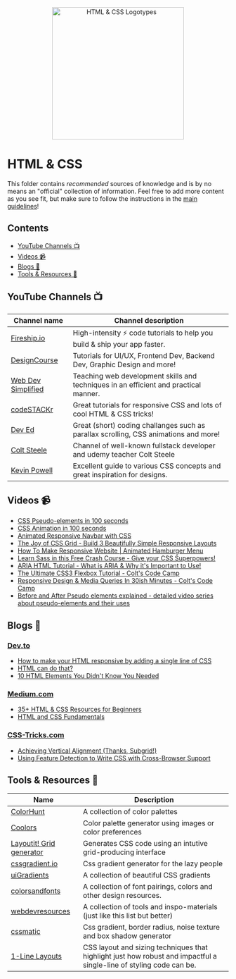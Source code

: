 <div align="center">
<img width="300" src="https://miro.medium.com/max/792/1*lJ32Bl-lHWmNMUSiSq17gQ.png" alt="HTML & CSS Logotypes">
</div>

# HTML & CSS

This folder contains *recommended* sources of knowledge and is by no means an "official" collection of information. Feel free to add more content as you see fit, but make sure to follow the instructions in the [main guidelines](https://github.com/bjornwann/fullstack-2020-resources/blob/master/README.md)!

## Contents
- [YouTube Channels 📺](#youtube-channels-)
- [Videos 📹](#videos-)
- [Blogs 📝](#blogs-)
- [Tools & Resources 🔨](#tools--resources-)

## YouTube Channels 📺
|Channel name  | Channel description |
|--|--|
| [Fireship.io](https://www.youtube.com/c/AngularFirebase) | High-intensity ⚡ code tutorials to help you build & ship your app faster. 
| [DesignCourse](https://www.youtube.com/c/DesignCourse) | Tutorials for UI/UX, Frontend Dev, Backend Dev, Graphic Design and more!
| [Web Dev Simplified](https://www.youtube.com/c/WebDevSimplified)| Teaching web development skills and techniques in an efficient and practical manner.
| [codeSTACKr](https://www.youtube.com/c/codeSTACKr)| Great tutorials for responsive CSS and lots of cool HTML & CSS tricks!
| [Dev Ed](https://www.youtube.com/c/DevEd) | Great (short) coding challanges such as parallax scrolling, CSS animations and more!
| [Colt Steele](https://www.youtube.com/c/ColtSteeleCode) | Channel of well-known fullstack developer and udemy teacher Colt Steele
| [Kevin Powell](https://www.youtube.com/c/kevin_powell) | Excellent guide to various CSS concepts and great inspiration for designs.


## Videos 📹
- [CSS Pseudo-elements in 100 seconds](https://www.youtube.com/watch?v=e1KpKBHJOrA)
- [CSS Animation in 100 seconds](https://www.youtube.com/watch?v=HZHHBwzmJLk)
- [Animated Responsive Navbar with CSS](https://www.youtube.com/watch?v=biOMz4puGt8)
- [The Joy of CSS Grid - Build 3 Beautifully Simple Responsive Layouts](https://www.youtube.com/watch?v=705XCEruZFs)
- [How To Make Responsive Website | Animated Hamburger Menu](https://www.youtube.com/watch?v=nME3fE3c9Qw)
- [Learn Sass in this Free Crash Course - Give your CSS Superpowers!](https://www.youtube.com/watch?v=roywYSEPSvc&t=436s)
- [ARIA HTML Tutorial - What is ARIA & Why it's Important to Use!](https://www.youtube.com/watch?v=0hqhAIjE_8I)
- [The Ultimate CSS3 Flexbox Tutorial - Colt's Code Camp](https://www.youtube.com/watch?v=qZv-rNx0jEA)
- [Responsive Design & Media Queries In 30ish Minutes - Colt's Code Camp](https://www.youtube.com/watch?v=na-X_SM8vg0)
- [Before and After Pseudo elements explained - detailed video series about pseudo-elements and their uses](https://www.youtube.com/watch?v=zGiirUiWslI&t=1s&ab_channel=KevinPowell)

## Blogs 📝

### [Dev.to](https://dev.to)
- [How to make your HTML responsive by adding a single line of CSS](https://dev.to/scrimba/how-to-make-your-html-responsive-by-adding-a-single-line-of-css-29h)
- [HTML can do that?](https://dev.to/ananyaneogi/html-can-do-that-c0n)
- [10 HTML Elements You Didn't Know You Needed](https://dev.to/emmabostian/10-html-element-you-didnt-know-you-needed-3jo4)
### [Medium.com](https://medium.com)
- [35+ HTML & CSS Resources for Beginners](https://medium.com/level-up-web/30-html-css-resources-for-beginners-4e4d0af4b44b)
- [HTML and CSS Fundamentals](https://medium.com/@iampika/html-and-css-fundamentals-6b8f7d90911b)

### [CSS-Tricks.com](https://css-tricks.com/)
- [Achieving Vertical Alignment (Thanks, Subgrid!)](https://css-tricks.com/achieving-vertical-alignment-thanks-subgrid/)
- [Using Feature Detection to Write CSS with Cross-Browser Support](https://css-tricks.com/using-feature-detection-to-write-css-with-cross-browser-support/)


## Tools & Resources 🔨
|Name  | Description |
|--|--|
| [ColorHunt](https://colorhunt.co/) | A collection of color palettes |
| [Coolors](https://coolors.co/) | Color palette generator using images or color preferences |
| [Layoutit! Grid generator](https://grid.layoutit.com/) | Generates CSS code using an intutive grid-producing interface |
| [cssgradient.io](https://cssgradient.io/) | Css gradient generator for the lazy people |
| [uiGradients](https://uigradients.com/) | A collection of beautiful CSS gradients |
| [colorsandfonts](https://colorsandfonts.com) | A collection of font pairings, colors and other design resources. |
| [webdevresources](https://webdevresources.info/) | A collection of tools and inspo-materials (just like this list but better) |
| [cssmatic](https://www.cssmatic.com/) | Css gradient, border radius, noise texture and box shadow generator |
| [1-Line Layouts](https://1linelayouts.glitch.me/) | CSS layout and sizing techniques that highlight just how robust and impactful a single-line of styling code can be. |
